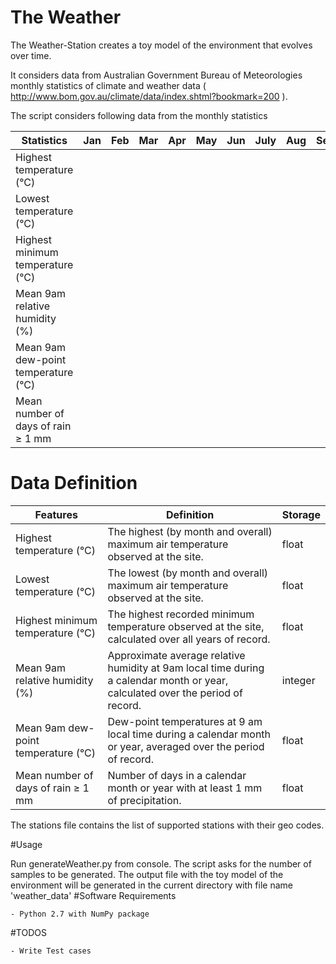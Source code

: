 # The Weather

The Weather-Station creates a toy model of the environment that evolves over time.

It considers data from Australian Government Bureau of Meteorologies monthly statistics of climate and weather data ( http://www.bom.gov.au/climate/data/index.shtml?bookmark=200 ).

The script considers following data from the monthly statistics

| Statistics                          | Jan | Feb | Mar | Apr | May | Jun | July | Aug | Sep | Oct | Nov | Dec |
|-------------------------------------|-----|-----|-----|-----|-----|-----|------|-----|-----|-----|-----|-----|
| Highest temperature (°C)            |     |     |     |     |     |     |      |     |     |     |     |     |
| Lowest temperature (°C)             |     |     |     |     |     |     |      |     |     |     |     |     |
| Highest minimum temperature (°C)    |     |     |     |     |     |     |      |     |     |     |     |     |
| Mean 9am relative humidity (%)      |     |     |     |     |     |     |      |     |     |     |     |     |
| Mean 9am dew-point temperature (°C) |     |     |     |     |     |     |      |     |     |     |     |     |
| Mean number of days of rain ≥ 1 mm  |     |     |     |     |     |     |      |     |     |     |     |     |

# Data Definition
| Features                            	| Definition                                                                                                                     	| Storage 	|
|-------------------------------------	|--------------------------------------------------------------------------------------------------------------------------------	|---------	|
| Highest temperature (°C)            	| The highest (by month and overall) maximum air temperature observed at the site.                                               	| float   	|
| Lowest temperature (°C)             	| The lowest (by month and overall) maximum air temperature observed at the site.                                                	| float   	|
| Highest minimum temperature (°C)    	| The highest recorded minimum temperature observed at the site, calculated over all years of record.                            	| float   	|
| Mean 9am relative humidity (%)      	| Approximate average relative humidity at 9am local time during a calendar month or year, calculated over the period of record. 	| integer 	|
| Mean 9am dew-point temperature (°C) 	| Dew-point temperatures at 9 am local time during a calendar month or year, averaged over the period of record.                 	| float   	|
| Mean number of days of rain ≥ 1 mm  	| Number of days in a calendar month or year with at least 1 mm of precipitation.                                                	| float   	|

The stations file contains the list of supported stations with their geo codes.

#Usage

Run generateWeather.py from console.
The script asks for the number of samples to be generated.
The output file with the toy model of the environment will be generated in the current directory with file name 'weather_data'
#Software Requirements

    - Python 2.7 with NumPy package

#TODOS

    - Write Test cases
